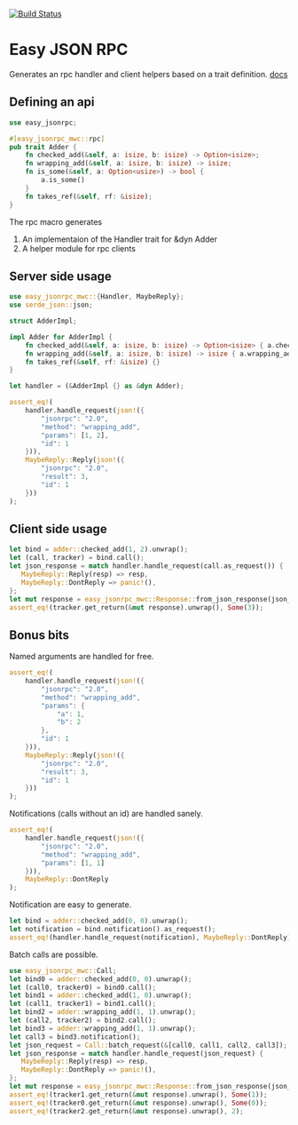 [![Build Status](https://travis-ci.org/layer1capital/easy-jsonrpc.svg?branch=master)](https://travis-ci.org/layer1capital/easy-jsonrpc)

# Easy JSON RPC

Generates an rpc handler and client helpers based on a trait definition. [docs](https://docs.rs/easy-jsonrpc)

## Defining an api

```rust
use easy_jsonrpc;

#[easy_jsonrpc_mwc::rpc]
pub trait Adder {
    fn checked_add(&self, a: isize, b: isize) -> Option<isize>;
    fn wrapping_add(&self, a: isize, b: isize) -> isize;
    fn is_some(&self, a: Option<usize>) -> bool {
        a.is_some()
    }
    fn takes_ref(&self, rf: &isize);
}
```

The rpc macro generates
1. An implementaion of the Handler trait for &dyn Adder
2. A helper module for rpc clients

## Server side usage

```rust
use easy_jsonrpc_mwc::{Handler, MaybeReply};
use serde_json::json;

struct AdderImpl;

impl Adder for AdderImpl {
    fn checked_add(&self, a: isize, b: isize) -> Option<isize> { a.checked_add(b) }
    fn wrapping_add(&self, a: isize, b: isize) -> isize { a.wrapping_add(b) }
    fn takes_ref(&self, rf: &isize) {}
}

let handler = (&AdderImpl {} as &dyn Adder);

assert_eq!(
    handler.handle_request(json!({
        "jsonrpc": "2.0",
        "method": "wrapping_add",
        "params": [1, 2],
        "id": 1
    })),
    MaybeReply::Reply(json!({
        "jsonrpc": "2.0",
        "result": 3,
        "id": 1
    }))
);
```

## Client side usage

```rust
let bind = adder::checked_add(1, 2).unwrap();
let (call, tracker) = bind.call();
let json_response = match handler.handle_request(call.as_request()) {
   MaybeReply::Reply(resp) => resp,
   MaybeReply::DontReply => panic!(),
};
let mut response = easy_jsonrpc_mwc::Response::from_json_response(json_response).unwrap();
assert_eq!(tracker.get_return(&mut response).unwrap(), Some(3));
```

## Bonus bits

Named arguments are handled for free.

```rust
assert_eq!(
    handler.handle_request(json!({
        "jsonrpc": "2.0",
        "method": "wrapping_add",
        "params": {
            "a": 1,
            "b": 2
        },
        "id": 1
    })),
    MaybeReply::Reply(json!({
        "jsonrpc": "2.0",
        "result": 3,
        "id": 1
    }))
);
```

Notifications (calls without an id) are handled sanely.

```rust
assert_eq!(
    handler.handle_request(json!({
        "jsonrpc": "2.0",
        "method": "wrapping_add",
        "params": [1, 1]
    })),
    MaybeReply::DontReply
);
```

Notification are easy to generate.

```rust
let bind = adder::checked_add(0, 0).unwrap();
let notification = bind.notification().as_request();
assert_eq!(handler.handle_request(notification), MaybeReply::DontReply);
```

Batch calls are possible.

```rust
use easy_jsonrpc_mwc::Call;
let bind0 = adder::checked_add(0, 0).unwrap();
let (call0, tracker0) = bind0.call();
let bind1 = adder::checked_add(1, 0).unwrap();
let (call1, tracker1) = bind1.call();
let bind2 = adder::wrapping_add(1, 1).unwrap();
let (call2, tracker2) = bind2.call();
let bind3 = adder::wrapping_add(1, 1).unwrap();
let call3 = bind3.notification();
let json_request = Call::batch_request(&[call0, call1, call2, call3]);
let json_response = match handler.handle_request(json_request) {
   MaybeReply::Reply(resp) => resp,
   MaybeReply::DontReply => panic!(),
};
let mut response = easy_jsonrpc_mwc::Response::from_json_response(json_response).unwrap();
assert_eq!(tracker1.get_return(&mut response).unwrap(), Some(1));
assert_eq!(tracker0.get_return(&mut response).unwrap(), Some(0));
assert_eq!(tracker2.get_return(&mut response).unwrap(), 2);
```
